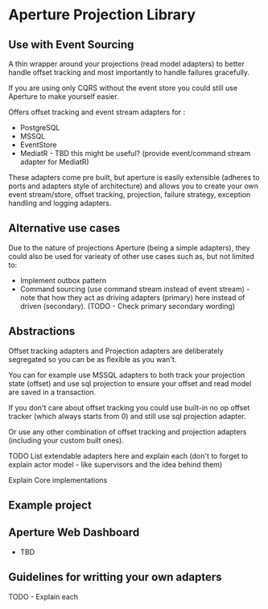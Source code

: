 # Aperture Projection Library

## Use with Event Sourcing

A thin wrapper around your projections (read model adapters) to better
handle offset tracking and most importantly to handle failures gracefully.

If you are using only CQRS without the event store you could still
use Aperture to make yourself easier.

Offers offset tracking and event stream adapters for :

- PostgreSQL
- MSSQL
- EventStore
- MediatR - TBD this might be useful? (provide event/command stream adapter for MediatR)

These adapters come pre built, but aperture is easily extensible
(adheres to ports and adapters style of architecture) and allows you
to create your own event stream/store, offset tracking, projection, failure strategy,
exception handling and logging adapters.

## Alternative use cases

Due to the nature of projections Aperture (being a simple adapters), they
could also be used for varieaty of other use cases such as, but not limited to:

- Implement outbox pattern
- Command sourcing (use command stream instead of event stream) - note that
  how they act as driving adapters (primary) here instead of driven (secondary).
  (TODO - Check primary secondary wording)

## Abstractions

Offset tracking adapters and Projection adapters are deliberately
segregated so you can be as flexible as you wan't.

You can for example use MSSQL adapters to both track your projection state (offset)
and use sql projection to ensure your offset and read model are saved in a transaction.

If you don't care about offset tracking you could use built-in no op offset
tracker (which always starts from 0) and still use sql projection adapter.

Or use any other combination of offset tracking and projection adapters  
(including your custom built ones).

TODO
List extendable adapters here and explain each (don't to forget to explain
actor model - like supervisors and the idea behind them)

Explain Core implementations

## Example project

## Aperture Web Dashboard

- TBD

## Guidelines for writting your own adapters

TODO - Explain each
